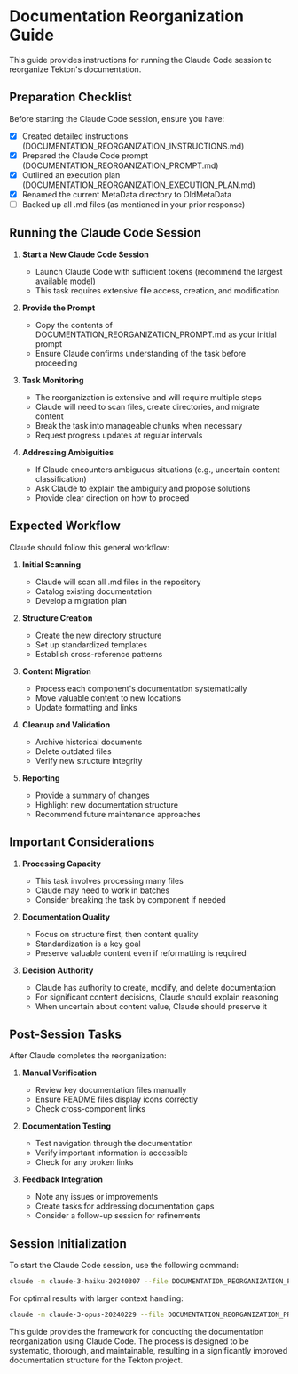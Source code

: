 # Documentation Reorganization Guide

This guide provides instructions for running the Claude Code session to reorganize Tekton's documentation.

## Preparation Checklist

Before starting the Claude Code session, ensure you have:

- [x] Created detailed instructions (DOCUMENTATION_REORGANIZATION_INSTRUCTIONS.md)
- [x] Prepared the Claude Code prompt (DOCUMENTATION_REORGANIZATION_PROMPT.md)
- [x] Outlined an execution plan (DOCUMENTATION_REORGANIZATION_EXECUTION_PLAN.md)
- [x] Renamed the current MetaData directory to OldMetaData
- [ ] Backed up all .md files (as mentioned in your prior response)

## Running the Claude Code Session

1. **Start a New Claude Code Session**
   - Launch Claude Code with sufficient tokens (recommend the largest available model)
   - This task requires extensive file access, creation, and modification

2. **Provide the Prompt**
   - Copy the contents of DOCUMENTATION_REORGANIZATION_PROMPT.md as your initial prompt
   - Ensure Claude confirms understanding of the task before proceeding

3. **Task Monitoring**
   - The reorganization is extensive and will require multiple steps
   - Claude will need to scan files, create directories, and migrate content
   - Break the task into manageable chunks when necessary
   - Request progress updates at regular intervals

4. **Addressing Ambiguities**
   - If Claude encounters ambiguous situations (e.g., uncertain content classification)
   - Ask Claude to explain the ambiguity and propose solutions
   - Provide clear direction on how to proceed

## Expected Workflow

Claude should follow this general workflow:

1. **Initial Scanning**
   - Claude will scan all .md files in the repository
   - Catalog existing documentation
   - Develop a migration plan

2. **Structure Creation**
   - Create the new directory structure
   - Set up standardized templates
   - Establish cross-reference patterns

3. **Content Migration**
   - Process each component's documentation systematically
   - Move valuable content to new locations
   - Update formatting and links

4. **Cleanup and Validation**
   - Archive historical documents
   - Delete outdated files
   - Verify new structure integrity

5. **Reporting**
   - Provide a summary of changes
   - Highlight new documentation structure
   - Recommend future maintenance approaches

## Important Considerations

1. **Processing Capacity**
   - This task involves processing many files
   - Claude may need to work in batches
   - Consider breaking the task by component if needed

2. **Documentation Quality**
   - Focus on structure first, then content quality
   - Standardization is a key goal
   - Preserve valuable content even if reformatting is required

3. **Decision Authority**
   - Claude has authority to create, modify, and delete documentation
   - For significant content decisions, Claude should explain reasoning
   - When uncertain about content value, Claude should preserve it

## Post-Session Tasks

After Claude completes the reorganization:

1. **Manual Verification**
   - Review key documentation files manually
   - Ensure README files display icons correctly
   - Check cross-component links

2. **Documentation Testing**
   - Test navigation through the documentation
   - Verify important information is accessible
   - Check for any broken links

3. **Feedback Integration**
   - Note any issues or improvements
   - Create tasks for addressing documentation gaps
   - Consider a follow-up session for refinements

## Session Initialization

To start the Claude Code session, use the following command:

```bash
claude -m claude-3-haiku-20240307 --file DOCUMENTATION_REORGANIZATION_PROMPT.md
```

For optimal results with larger context handling:

```bash
claude -m claude-3-opus-20240229 --file DOCUMENTATION_REORGANIZATION_PROMPT.md
```

This guide provides the framework for conducting the documentation reorganization using Claude Code. The process is designed to be systematic, thorough, and maintainable, resulting in a significantly improved documentation structure for the Tekton project.